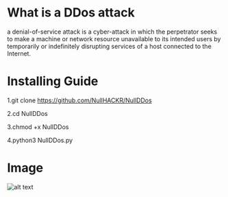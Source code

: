 # What is a DDos attack
a denial-of-service attack is a cyber-attack in which the perpetrator seeks to make a machine or network resource unavailable to its intended users by temporarily or indefinitely disrupting services of a host connected to the Internet.
# Installing Guide
1.git clone https://github.com/NullHACKR/NullDDos

2.cd NullDDos

3.chmod +x NullDDos

4.python3 NullDDos.py
# Image
 ![alt text](https://serving.photos.photobox.com/70445001ae637b172926b7f148e6dc4d2c53e866a035c9c9989f341acd809ceed45fa7cd.jpg)


